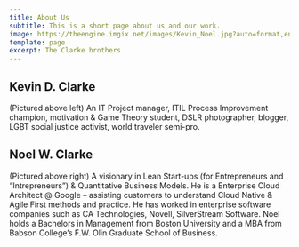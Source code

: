 ```yaml
---
title: About Us
subtitle: This is a short page about us and our work.
image: https://theengine.imgix.net/images/Kevin_Noel.jpg?auto=format,enhance&q=60
template: page
excerpt: The Clarke brothers
---
```

Kevin D. Clarke
---
(Pictured above left)
An IT Project manager, ITIL Process Improvement champion, motivation & Game Theory student, DSLR photographer, blogger, LGBT social justice activist, world traveler semi-pro.

Noel W. Clarke
---
(Pictured above right)
A visionary in Lean Start-ups (for Entrepreneurs and “Intrepreneurs”) & Quantitative Business Models. He is a Enterprise Cloud Architect @ Google – assisting customers to understand Cloud Native & Agile First methods and practice. He has worked in enterprise software companies such as CA Technologies, Novell, SilverStream Software. Noel holds a Bachelors in Management from Boston University and a MBA from Babson College’s F.W. Olin Graduate School of Business.
